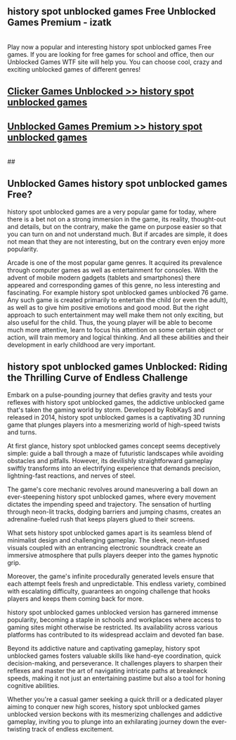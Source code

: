 ## history spot unblocked games Free Unblocked Games Premium - izatk <br>
<br>
Play now a popular and interesting history spot unblocked games Free games. If you are looking for free games for school and office, then our Unblocked Games WTF site will help you. You can choose cool, crazy and exciting unblocked games of different genres!


##  [Clicker Games Unblocked >> history spot unblocked games](http://freeplayer.one?title=history_spot_unblocked_games&ref=05)

##  [Unblocked Games Premium >> history spot unblocked games](http://freeplayer.one?title=history_spot_unblocked_games&ref=05)
  <br>
  ##



## Unblocked Games history spot unblocked games Free?

history spot unblocked games are a very popular game for today, where there is a bet not on a strong immersion in the game, its reality, thought-out and details, but on the contrary, make the game on purpose easier so that you can turn on and not understand much. But if arcades are simple, it does not mean that they are not interesting, but on the contrary even enjoy more popularity.

Arcade is one of the most popular game genres. It acquired its prevalence through computer games as well as entertainment for consoles. With the advent of mobile modern gadgets (tablets and smartphones) there appeared and corresponding games of this genre, no less interesting and fascinating. For example history spot unblocked games unblocked 76 game. Any such game is created primarily to entertain the child (or even the adult), as well as to give him positive emotions and good mood. But the right approach to such entertainment may well make them not only exciting, but also useful for the child. Thus, the young player will be able to become much more attentive, learn to focus his attention on some certain object or action, will train memory and logical thinking. And all these abilities and their development in early childhood are very important.

##  history spot unblocked games Unblocked: Riding the Thrilling Curve of Endless Challenge

Embark on a pulse-pounding journey that defies gravity and tests your reflexes with history spot unblocked games, the addictive unblocked game that's taken the gaming world by storm. Developed by RobKayS and released in 2014, history spot unblocked games is a captivating 3D running game that plunges players into a mesmerizing world of high-speed twists and turns.

At first glance, history spot unblocked games concept seems deceptively simple: guide a ball through a maze of futuristic landscapes while avoiding obstacles and pitfalls. However, its devilishly straightforward gameplay swiftly transforms into an electrifying experience that demands precision, lightning-fast reactions, and nerves of steel.

The game's core mechanic revolves around maneuvering a ball down an ever-steepening history spot unblocked games, where every movement dictates the impending speed and trajectory. The sensation of hurtling through neon-lit tracks, dodging barriers and jumping chasms, creates an adrenaline-fueled rush that keeps players glued to their screens.

What sets history spot unblocked games apart is its seamless blend of minimalist design and challenging gameplay. The sleek, neon-infused visuals coupled with an entrancing electronic soundtrack create an immersive atmosphere that pulls players deeper into the games hypnotic grip.

Moreover, the game's infinite procedurally generated levels ensure that each attempt feels fresh and unpredictable. This endless variety, combined with escalating difficulty, guarantees an ongoing challenge that hooks players and keeps them coming back for more.

history spot unblocked games unblocked version has garnered immense popularity, becoming a staple in schools and workplaces where access to gaming sites might otherwise be restricted. Its availability across various platforms has contributed to its widespread acclaim and devoted fan base.

Beyond its addictive nature and captivating gameplay, history spot unblocked games fosters valuable skills like hand-eye coordination, quick decision-making, and perseverance. It challenges players to sharpen their reflexes and master the art of navigating intricate paths at breakneck speeds, making it not just an entertaining pastime but also a tool for honing cognitive abilities.

Whether you're a casual gamer seeking a quick thrill or a dedicated player aiming to conquer new high scores, history spot unblocked games unblocked version beckons with its mesmerizing challenges and addictive gameplay, inviting you to plunge into an exhilarating journey down the ever-twisting track of endless excitement.